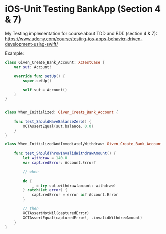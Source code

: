 # iOS-Unit Testing BankApp (Section 4 & 7)

My Testing implementation for course about TDD and BDD (section 4 & 7): https://www.udemy.com/course/testing-ios-apps-behavior-driven-development-using-swift/

Example: 
```swift
class Given_Create_Bank_Account: XCTestCase {
    var sut: Account!

    override func setUp() {
        super.setUp()
        
        self.sut = Account()
    }
}


class When_Initialized: Given_Create_Bank_Account {
    
    func test_ShouldHaveBalanzeZero() {
        XCTAssertEqual(sut.balance, 0.0)
    }
}

class When_InitializedAndImmediatelyWithdraw: Given_Create_Bank_Account {
    
    func test_ShouldThrowInvalidWithdrawAmount() {
        let withdraw = 140.0
        var capturedError: Account.Error?
        
        // when
        
        do {
            _ = try sut.withdraw(amount: withdraw)
        } catch(let error) {
            capturedError = error as? Account.Error
        }
        
        // then
        XCTAssertNotNil(capturedError)
        XCTAssertEqual(capturedError!, .invalidWithdrawAmount)
    }
}

```
